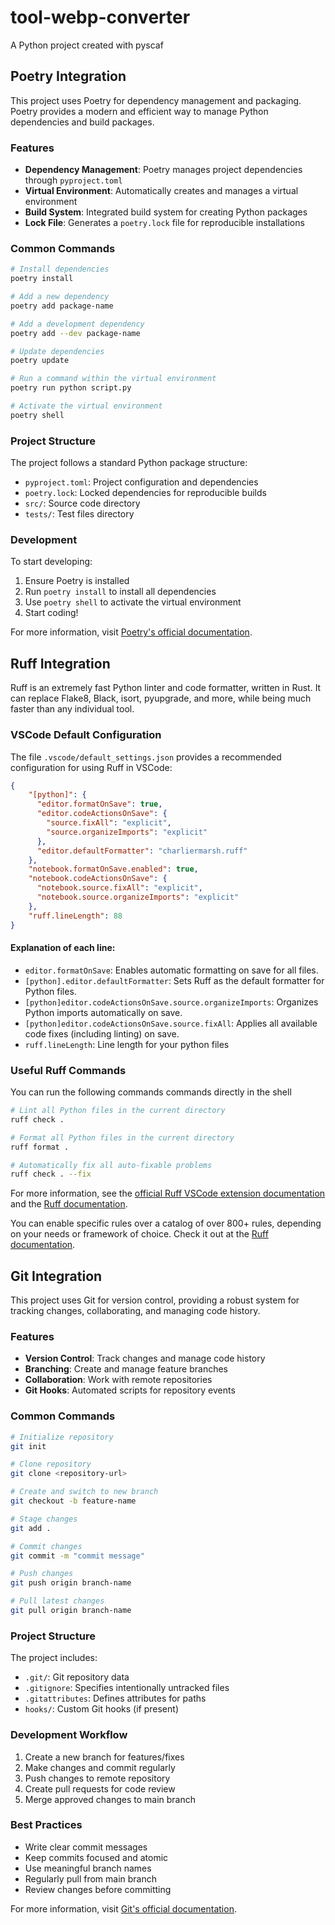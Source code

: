 # tool-webp-converter

A Python project created with pyscaf

## Poetry Integration

This project uses Poetry for dependency management and packaging. Poetry provides a modern and efficient way to manage Python dependencies and build packages.

### Features

- **Dependency Management**: Poetry manages project dependencies through `pyproject.toml`
- **Virtual Environment**: Automatically creates and manages a virtual environment
- **Build System**: Integrated build system for creating Python packages
- **Lock File**: Generates a `poetry.lock` file for reproducible installations

### Common Commands

```bash
# Install dependencies
poetry install

# Add a new dependency
poetry add package-name

# Add a development dependency
poetry add --dev package-name

# Update dependencies
poetry update

# Run a command within the virtual environment
poetry run python script.py

# Activate the virtual environment
poetry shell
```

### Project Structure

The project follows a standard Python package structure:
- `pyproject.toml`: Project configuration and dependencies
- `poetry.lock`: Locked dependencies for reproducible builds
- `src/`: Source code directory
- `tests/`: Test files directory

### Development

To start developing:
1. Ensure Poetry is installed
2. Run `poetry install` to install all dependencies
3. Use `poetry shell` to activate the virtual environment
4. Start coding!

For more information, visit [Poetry's official documentation](https://python-poetry.org/docs/).

## Ruff Integration

Ruff is an extremely fast Python linter and code formatter, written in Rust. It can replace Flake8, Black, isort, pyupgrade, and more, while being much faster than any individual tool.

### VSCode Default Configuration

The file `.vscode/default_settings.json` provides a recommended configuration for using Ruff in VSCode:

```json
{
    "[python]": {
      "editor.formatOnSave": true,
      "editor.codeActionsOnSave": {
        "source.fixAll": "explicit",
        "source.organizeImports": "explicit"
      },
      "editor.defaultFormatter": "charliermarsh.ruff"
    },
    "notebook.formatOnSave.enabled": true,
    "notebook.codeActionsOnSave": {
      "notebook.source.fixAll": "explicit",
      "notebook.source.organizeImports": "explicit"
    },
    "ruff.lineLength": 88
}
```

#### Explanation of each line:
- `editor.formatOnSave`: Enables automatic formatting on save for all files.
- `[python].editor.defaultFormatter`: Sets Ruff as the default formatter for Python files.
- `[python]editor.codeActionsOnSave.source.organizeImports`: Organizes Python imports automatically on save.
- `[python]editor.codeActionsOnSave.source.fixAll`: Applies all available code fixes (including linting) on save.
- `ruff.lineLength`: Line length for your python files

### Useful Ruff Commands

You can run the following commands commands directly in the shell

```bash
# Lint all Python files in the current directory
ruff check .

# Format all Python files in the current directory
ruff format .

# Automatically fix all auto-fixable problems
ruff check . --fix
```

For more information, see the [official Ruff VSCode extension documentation](https://github.com/astral-sh/ruff-vscode) and the [Ruff documentation](https://docs.astral.sh/ruff/). 

You can enable specific rules over a catalog of over 800+ rules, depending on your needs or framework of choice. Check it out at the [Ruff documentation](docs.astral.sh/ruff/rules/). 

## Git Integration

This project uses Git for version control, providing a robust system for tracking changes, collaborating, and managing code history.

### Features

- **Version Control**: Track changes and manage code history
- **Branching**: Create and manage feature branches
- **Collaboration**: Work with remote repositories
- **Git Hooks**: Automated scripts for repository events

### Common Commands

```bash
# Initialize repository
git init

# Clone repository
git clone <repository-url>

# Create and switch to new branch
git checkout -b feature-name

# Stage changes
git add .

# Commit changes
git commit -m "commit message"

# Push changes
git push origin branch-name

# Pull latest changes
git pull origin branch-name
```

### Project Structure

The project includes:
- `.git/`: Git repository data
- `.gitignore`: Specifies intentionally untracked files
- `.gitattributes`: Defines attributes for paths
- `hooks/`: Custom Git hooks (if present)

### Development Workflow

1. Create a new branch for features/fixes
2. Make changes and commit regularly
3. Push changes to remote repository
4. Create pull requests for code review
5. Merge approved changes to main branch

### Best Practices

- Write clear commit messages
- Keep commits focused and atomic
- Use meaningful branch names
- Regularly pull from main branch
- Review changes before committing

For more information, visit [Git's official documentation](https://git-scm.com/doc). 